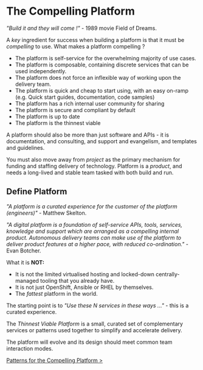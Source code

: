 # The Compelling Platform

_"Build it and they will come !"_ - 1989 movie Field of Dreams.

A _key_ ingredient for success when building a platform is that it must be _compelling_ to use. What makes a platform compelling ?

- The platform is self-service for the overwhelming majority of use cases.
- The platform is composable, containing discrete services that can be used independently.
- The platform does not force an inflexible way of working upon the delivery team.
- The platform is quick and cheap to start using, with an easy on-ramp (e.g. Quick start guides, documentation, code samples)
- The platform has a rich internal user community for sharing
- The platform is secure and compliant by default
- The platform is up to date
- The platform is the thinnest viable

A platform should also be more than just software and APIs - it is documentation, and consulting, and support and evangelism, and templates and guidelines.

You must also move away from _project_ as the primary mechanism for funding and staffing delivery of technology. Platform is a _product_, and needs a long-lived and stable team tasked with both build and run.

## Define Platform

_"A platform is a curated experience for the customer of the platform (engineers)"_ - Matthew Skelton.

_"A digital platform is a foundation of self-service APIs, tools, services, knowledge and support which are arranged as a compelling internal product. Autonomous delivery teams can make use of the platform to deliver product features at a higher pace, with reduced co-ordination."_ - Evan Botcher.

What it is <b>NOT:</b>

- It is not the limited virtualised hosting and locked-down centrally-managed tooling that you already have.
- It is not just OpenShift, Ansible or RHEL by themselves.
- The _fattest_ platform in the world.

The starting point is to _"Use these N services in these ways ..."_ - this is a curated experience.

The _Thinnest Viable Platform_ is a small, curated set of complementary services or patterns used together to simplify and accelerate delivery.

The platform will evolve and its design should meet common team interaction modes.

[Patterns for the Compelling Platform >](PATTERNS.md)
